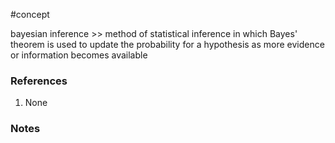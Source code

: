#concept

bayesian inference >> method of statistical inference in which Bayes' theorem is used to update the probability for a hypothesis as more evidence or information becomes available
<!--LEARN:0aVQ5iTc-->
### References
1. None

### Notes




